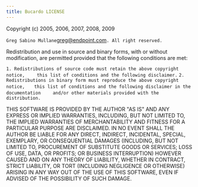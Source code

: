 ```yaml
---
title: Bucardo LICENSE
---
```


Copyright (c) 2005, 2006, 2007, 2008, 2009

` Greg Sabino Mullane `<greg@endpoint.com>`. All right reserved.`

Redistribution and use in source and binary forms, with or without modification, are permitted provided that the following conditions are met:

` 1. Redistributions of source code must retain the above copyright notice, `
`    this list of conditions and the following disclaimer.`
` 2. Redistributions in binary form must reproduce the above copyright notice, `
`    this list of conditions and the following disclaimer in the documentation `
`    and/or other materials provided with the distribution.`

THIS SOFTWARE IS PROVIDED BY THE AUTHOR "AS IS" AND ANY EXPRESS OR IMPLIED WARRANTIES, INCLUDING, BUT NOT LIMITED TO, THE IMPLIED WARRANTIES OF MERCHANTABILITY AND FITNESS FOR A PARTICULAR PURPOSE ARE DISCLAIMED. IN NO EVENT SHALL THE AUTHOR BE LIABLE FOR ANY DIRECT, INDIRECT, INCIDENTAL, SPECIAL, EXEMPLARY, OR CONSEQUENTIAL DAMAGES (INCLUDING, BUT NOT LIMITED TO, PROCUREMENT OF SUBSTITUTE GOODS OR SERVICES; LOSS OF USE, DATA, OR PROFITS; OR BUSINESS INTERRUPTION) HOWEVER CAUSED AND ON ANY THEORY OF LIABILITY, WHETHER IN CONTRACT, STRICT LIABILITY, OR TORT (INCLUDING NEGLIGENCE OR OTHERWISE) ARISING IN ANY WAY OUT OF THE USE OF THIS SOFTWARE, EVEN IF ADVISED OF THE POSSIBILITY OF SUCH DAMAGE.
